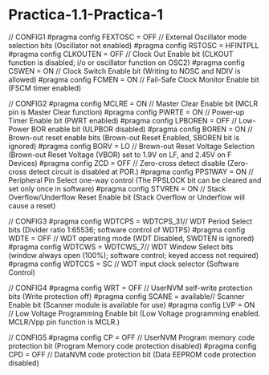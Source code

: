 # Practica-1.1-Practica-1
// CONFIG1
#pragma config FEXTOSC = OFF    // External Oscillator mode selection bits (Oscillator not enabled)
#pragma config RSTOSC = HFINTPLL
#pragma config CLKOUTEN = OFF   // Clock Out Enable bit (CLKOUT function is disabled; i/o or oscillator function on OSC2)
#pragma config CSWEN = ON       // Clock Switch Enable bit (Writing to NOSC and NDIV is allowed)
#pragma config FCMEN = ON       // Fail-Safe Clock Monitor Enable bit (FSCM timer enabled)

// CONFIG2
#pragma config MCLRE = ON       // Master Clear Enable bit (MCLR pin is Master Clear function)
#pragma config PWRTE = ON       // Power-up Timer Enable bit (PWRT enabled)
#pragma config LPBOREN = OFF    // Low-Power BOR enable bit (ULPBOR disabled)
#pragma config BOREN = ON       // Brown-out reset enable bits (Brown-out Reset Enabled, SBOREN bit is ignored)
#pragma config BORV = LO        // Brown-out Reset Voltage Selection (Brown-out Reset Voltage (VBOR) set to 1.9V on LF, and 2.45V on F Devices)
#pragma config ZCD = OFF        // Zero-cross detect disable (Zero-cross detect circuit is disabled at POR.)
#pragma config PPS1WAY = ON     // Peripheral Pin Select one-way control (The PPSLOCK bit can be cleared and set only once in software)
#pragma config STVREN = ON      // Stack Overflow/Underflow Reset Enable bit (Stack Overflow or Underflow will cause a reset)

// CONFIG3
#pragma config WDTCPS = WDTCPS_31// WDT Period Select bits (Divider ratio 1:65536; software control of WDTPS)
#pragma config WDTE = OFF       // WDT operating mode (WDT Disabled, SWDTEN is ignored)
#pragma config WDTCWS = WDTCWS_7// WDT Window Select bits (window always open (100%); software control; keyed access not required)
#pragma config WDTCCS = SC      // WDT input clock selector (Software Control)

// CONFIG4
#pragma config WRT = OFF        // UserNVM self-write protection bits (Write protection off)
#pragma config SCANE = available// Scanner Enable bit (Scanner module is available for use)
#pragma config LVP = ON         // Low Voltage Programming Enable bit (Low Voltage programming enabled. MCLR/Vpp pin function is MCLR.)

// CONFIG5
#pragma config CP = OFF         // UserNVM Program memory code protection bit (Program Memory code protection disabled)
#pragma config CPD = OFF        // DataNVM code protection bit (Data EEPROM code protection disabled)
